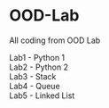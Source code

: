 # OOD-Lab
All coding from OOD Lab

Lab1 - Python 1\
Lab2 - Python 2\
Lab3 - Stack\
Lab4 - Queue\
Lab5 - Linked List
